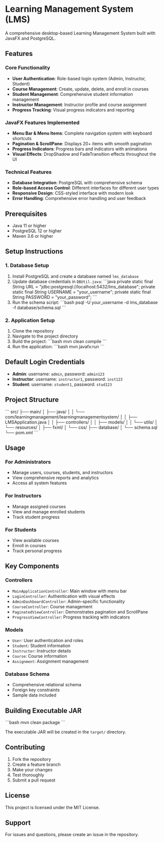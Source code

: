 # Learning Management System (LMS)

A comprehensive desktop-based Learning Management System built with JavaFX and PostgreSQL.

## Features

### Core Functionality
- **User Authentication**: Role-based login system (Admin, Instructor, Student)
- **Course Management**: Create, update, delete, and enroll in courses
- **Student Management**: Comprehensive student information management
- **Instructor Management**: Instructor profile and course assignment
- **Progress Tracking**: Visual progress indicators and reporting

### JavaFX Features Implemented
- **Menu Bar & Menu Items**: Complete navigation system with keyboard shortcuts
- **Pagination & ScrollPane**: Displays 20+ items with smooth pagination
- **Progress Indicators**: Progress bars and indicators with animations
- **Visual Effects**: DropShadow and FadeTransition effects throughout the UI

### Technical Features
- **Database Integration**: PostgreSQL with comprehensive schema
- **Role-based Access Control**: Different interfaces for different user types
- **Responsive Design**: CSS-styled interface with modern look
- **Error Handling**: Comprehensive error handling and user feedback

## Prerequisites

- Java 11 or higher
- PostgreSQL 12 or higher
- Maven 3.6 or higher

## Setup Instructions

### 1. Database Setup

1. Install PostgreSQL and create a database named `lms_database`
2. Update database credentials in `DBUtil.java`:
   \`\`\`java
   private static final String URL = "jdbc:postgresql://localhost:5432/lms_database";
   private static final String USERNAME = "your_username";
   private static final String PASSWORD = "your_password";
   \`\`\`
3. Run the schema script:
   \`\`\`bash
   psql -U your_username -d lms_database -f database/schema.sql
   \`\`\`

### 2. Application Setup

1. Clone the repository
2. Navigate to the project directory
3. Build the project:
   \`\`\`bash
   mvn clean compile
   \`\`\`
4. Run the application:
   \`\`\`bash
   mvn javafx:run
   \`\`\`

## Default Login Credentials

- **Admin**: username: `admin`, password: `admin123`
- **Instructor**: username: `instructor1`, password: `inst123`
- **Student**: username: `student1`, password: `stud123`

## Project Structure

\`\`\`
src/
├── main/
│   ├── java/
│   │   └── com/learningmanagement/learningmanagementsystem/
│   │       ├── LMSApplication.java
│   │       ├── controllers/
│   │       ├── models/
│   │       └── utils/
│   └── resources/
│       ├── fxml/
│       └── css/
├── database/
│   └── schema.sql
└── pom.xml
\`\`\`

## Usage

### For Administrators
- Manage users, courses, students, and instructors
- View comprehensive reports and analytics
- Access all system features

### For Instructors
- Manage assigned courses
- View and manage enrolled students
- Track student progress

### For Students
- View available courses
- Enroll in courses
- Track personal progress

## Key Components

### Controllers
- `MainApplicationController`: Main window with menu bar
- `LoginController`: Authentication with visual effects
- `AdminDashboardController`: Admin-specific functionality
- `CourseController`: Course management
- `PaginatedViewController`: Demonstrates pagination and ScrollPane
- `ProgressViewController`: Progress tracking with indicators

### Models
- `User`: User authentication and roles
- `Student`: Student information
- `Instructor`: Instructor details
- `Course`: Course information
- `Assignment`: Assignment management

### Database Schema
- Comprehensive relational schema
- Foreign key constraints
- Sample data included

## Building Executable JAR

\`\`\`bash
mvn clean package
\`\`\`

The executable JAR will be created in the `target/` directory.

## Contributing

1. Fork the repository
2. Create a feature branch
3. Make your changes
4. Test thoroughly
5. Submit a pull request

## License

This project is licensed under the MIT License.

## Support

For issues and questions, please create an issue in the repository.
